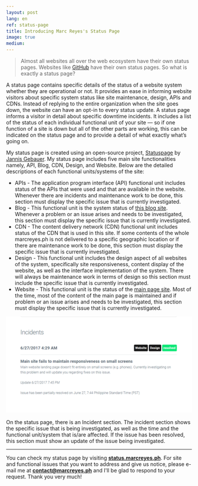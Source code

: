 ```yaml
---
layout: post
lang: en
ref: status-page
title: Introducing Marc Reyes's Status Page
image: true
medium: 
---
```


> Almost all websites all over the web ecosystem have their own status pages. Websites like [GitHub](https://github.com) have their own status pages. So what is exactly a status page? 

A status page contains specific details of the status of a website system whether they are operational or not. It provides an ease in informing website visitors about specific system status like site maintenance, design, APIs and CDNs. Instead of replying to the entire organization when the site goes down, the website can have an opt-in to every status update. A status page informs a visitor in detail about specific downtime incidents. It includes a list of the status of each individual functional unit of your site &mdash; so if one function of a site is down but all of the other parts are working, this can be indicated on the status page and to provide a detail of what exactly what’s going on.

My status page is created using an open-source project, [Statuspage](https://github.com/jayfk/statuspage) by [Jannis Gebauer](https://github.com/jayfk). My status page includes five main site functionalities namely, API, Blog, CDN, Design, and Website. Below are the detailed descriptions of each functional units/systems of the site:
- APIs - The application program interface (API) functional unit includes status of the APIs that were used and that are available in the website. Whenever there are incidents and maintenance work to be done, this section must display the specific issue that is currently investigated.
- Blog - This functional unit is the system status of [this blog site](https://blog.marcreyes.ph). Whenever a problem or an issue arises and needs to be investigated, this section must display the specific issue that is currently investigated.
- CDN - The content delivery network (CDN) functional unit includes status of the CDN that is used in this site. If some contents of the whole marcreyes.ph is not delivered to a specific geographic location or if there are maintenance work to be done, this section must display the specific issue that is currently investigated.
- Design - This functional unit includes the design aspect of all websites of the system, specifically site responsiveness, content display of the website, as well as the interface implementation of the system. There will always be maintenance work in terms of design so this section must include the specific issue that is currently investigated.
- Website - This functional unit is the status of the [main page site](https://www.marcreyes.ph). Most of the time, most of the content of the main page is maintained and if problem or an issue arises and needs to be investigated, this section must display the specific issue that is currently investigated. 

![Status Incidents](/assets/images/posts/body/status-incident-thumbnail.jpg "Status Incidents")

On the status page, there is an Incident section. The incident section shows the specific issue that is being investigated, as well as the time and the functional unit/system that is/are affected. If the issue has been resolved, this section must show an update of the issue being investigated. 

---

You can check my status page by visiting **[status.marcreyes.ph](https://status.marcreyes.ph)**. For site and functional issues that you want to address and give us notice, please e-mail me at **[contact@marcreyes.ph](mailto:contact@marcreyes.ph)** and I'll be glad to respond to your request. Thank you very much!
